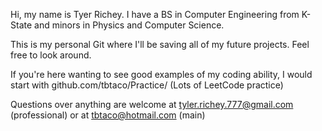 Hi, my name is Tyer Richey.  I have a BS in Computer Engineering from K-State and minors in Physics and Computer Science.

This is my personal Git where I'll be saving all of my future projects.  Feel free to look around.

If you're here wanting to see good examples of my coding ability, I would start with github.com/tbtaco/Practice/ (Lots of LeetCode practice)

Questions over anything are welcome at tyler.richey.777@gmail.com (professional) or at tbtaco@hotmail.com (main)
